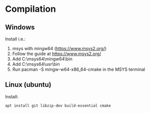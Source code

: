 # Compilation

## Windows
Install i.e.:
1. msys with mingw64 (https://www.msys2.org/)
2. Follow the guide at https://www.msys2.org/
3. Add C:\msys64\mingw64\bin
4. Add C:\msys64\usr\bin
5. Run pacman -S mingw-w64-x86_64-cmake in the MSYS terminal


## Linux (ubuntu)

Install:

```bash
apt install git libzip-dev build-essential cmake
```